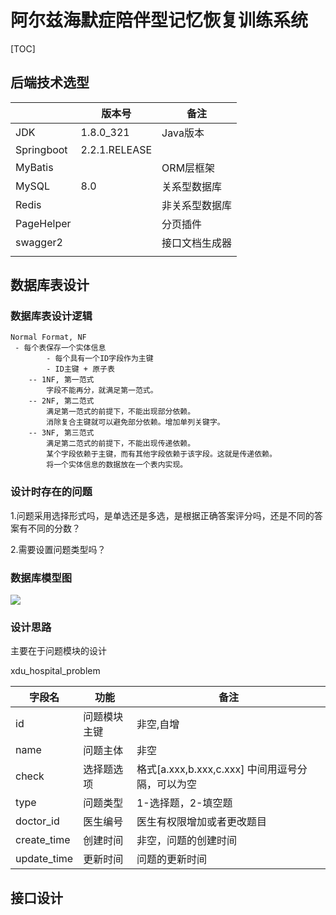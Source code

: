 # 阿尔兹海默症陪伴型记忆恢复训练系统

[TOC]

## 后端技术选型
|            | 版本号        | 备注           |
| ---------- | ------------- | -------------- |
| JDK        | 1.8.0_321     | Java版本       |
| Springboot | 2.2.1.RELEASE |                |
| MyBatis    |               | ORM层框架      |
| MySQL      | 8.0           | 关系型数据库   |
| Redis      |               | 非关系型数据库 |
| PageHelper |               | 分页插件       |
| swagger2   |               | 接口文档生成器 |
|            |               |                |



## 数据库表设计

### 数据库表设计逻辑

```mysql
Normal Format, NF
 - 每个表保存一个实体信息
        - 每个具有一个ID字段作为主键
        - ID主键 + 原子表
    -- 1NF, 第一范式
        字段不能再分，就满足第一范式。
    -- 2NF, 第二范式
        满足第一范式的前提下，不能出现部分依赖。
        消除复合主键就可以避免部分依赖。增加单列关键字。
    -- 3NF, 第三范式
        满足第二范式的前提下，不能出现传递依赖。
        某个字段依赖于主键，而有其他字段依赖于该字段。这就是传递依赖。
        将一个实体信息的数据放在一个表内实现。
```

### 设计时存在的问题

1.问题采用选择形式吗，是单选还是多选，是根据正确答案评分吗，还是不同的答案有不同的分数？

2.需要设置问题类型吗？

### 数据库模型图

![](https://static01.imgkr.com/temp/d06cb5e0a1bd4ff8a3d4020dec7dbcc5.png)

### 设计思路

主要在于问题模块的设计

xdu_hospital_problem

| 字段名      | 功能         | 备注                                             |
| ----------- | ------------ | ------------------------------------------------ |
| id          | 问题模块主键 | 非空,自增                                        |
| name        | 问题主体     | 非空                                             |
| check       | 选择题选项   | 格式[a.xxx,b.xxx,c.xxx] 中间用逗号分隔，可以为空 |
| type        | 问题类型     | 1-选择题，2-填空题                               |
| doctor_id   | 医生编号     | 医生有权限增加或者更改题目                       |
| create_time | 创建时间     | 非空，问题的创建时间                             |
| update_time | 更新时间     | 问题的更新时间                                   |



## 接口设计